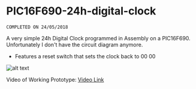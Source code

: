 # PIC16F690-24h-digital-clock
`COMPLETED ON 24/05/2018`   
  
A very simple 24h Digital Clock programmed in Assembly on a PIC16F690. Unfortunately I don't have the circuit diagram anymore.  
* Features a reset switch that sets the clock back to 00 00  

![alt text](https://i.imgur.com/RqkVBw0.jpg "Image of Clock")

Video of Working Prototype:
[Video Link](https://i.imgur.com/HkFXElX.mp4)

